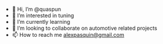 - 👋 Hi, I’m @quaspun
- 👀 I’m interested in tuning
- 🌱 I’m currently learning
- 💞️ I’m looking to collaborate on automotive related projects
- 📫 How to reach me alexpasquin@gmail.com

<!---
quaspun/quaspun is a ✨ special ✨ repository because its `README.md` (this file) appears on your GitHub profile.
You can click the Preview link to take a look at your changes.
--->
